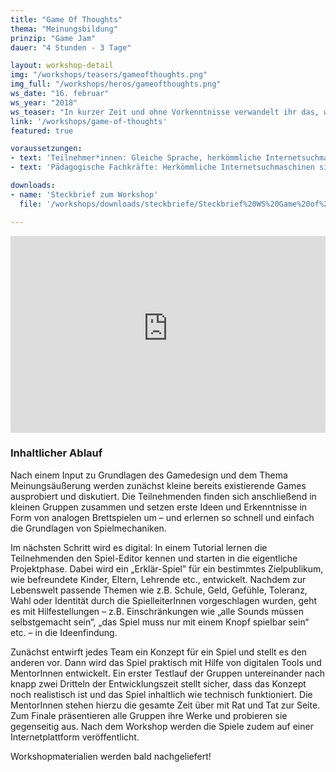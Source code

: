 ```yaml
---
title: "Game Of Thoughts"
thema: "Meinungsbildung"
prinzip: "Game Jam"
dauer: "4 Stunden - 3 Tage"

layout: workshop-detail
img: "/workshops/teasers/gameofthoughts.png"
img_full: "/workshops/heros/gameofthoughts.png"
ws_date: "16. februar"
ws_year: "2018"
ws_teaser: "In kurzer Zeit und ohne Vorkenntnisse verwandelt ihr das, was euch gerade umtreibt und die Frage „Was müsste man daran mal ändern?“ in digitale Spiele!"
link: '/workshops/game-of-thoughts'
featured: true

voraussetzungen:
- text: 'Teilnehmer*innen: Gleiche Sprache, herkömmliche Internetsuchmaschinen sind bekannt'
- text: 'Pädagogische Fachkräfte: Herkömmliche Internetsuchmaschinen sind bekannt, Interesse an Methoden zu Fake News'

downloads:
- name: 'Steckbrief zum Workshop'
  file: '/workshops/downloads/steckbriefe/Steckbrief%20WS%20Game%20of%20Thoughts.pdf'

---
```

<iframe width="100%" height="315" src="https://www.youtube-nocookie.com/embed/tN6a2Oz_gpM?rel=0&amp;showinfo=0" frameborder="0" allow="autoplay; encrypted-media" allowfullscreen></iframe>

<h3>Inhaltlicher Ablauf</h3>
<p>
	Nach einem Input zu Grundlagen des Gamedesign und dem Thema Meinungsäußerung werden zunächst kleine bereits existierende Games ausprobiert und diskutiert. Die Teilnehmenden finden sich anschließend in kleinen Gruppen zusammen und setzen erste Ideen und Erkenntnisse in Form von analogen Brettspielen um – und erlernen so schnell und einfach die Grundlagen von Spielmechaniken.
</p>
<p>
	Im nächsten Schritt wird es digital: In einem Tutorial lernen die Teilnehmenden den Spiel-Editor kennen und starten in die eigentliche Projektphase. Dabei wird ein „Erklär-Spiel” für ein bestimmtes Zielpublikum, wie befreundete Kinder, Eltern, Lehrende etc., entwickelt. Nachdem zur Lebenswelt passende Themen wie z.B. Schule, Geld, Gefühle, Toleranz, Wahl oder Identität durch die SpielleiterInnen vorgeschlagen wurden, geht es mit Hilfestellungen – z.B. Einschränkungen wie „alle Sounds müssen selbstgemacht sein“, „das Spiel muss nur mit einem Knopf spielbar sein“ etc. – in die Ideenfindung.
</p>
<p>
	Zunächst entwirft jedes Team ein Konzept für ein Spiel und stellt es den anderen vor. Dann wird das Spiel praktisch mit Hilfe von digitalen Tools und MentorInnen entwickelt. Ein erster Testlauf der Gruppen untereinander nach knapp zwei Dritteln der Entwicklungszeit stellt sicher, dass das Konzept noch realistisch ist und das Spiel inhaltlich wie technisch funktioniert. Die MentorInnen stehen hierzu die gesamte Zeit über mit Rat und Tat zur Seite. Zum Finale präsentieren alle Gruppen ihre Werke und probieren sie gegenseitig aus. Nach dem Workshop werden die Spiele zudem auf einer Internetplattform veröffentlicht.
</p>
<p>
Workshopmaterialien werden bald nachgeliefert!
</p>







